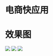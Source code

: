 # 电商快应用


# 效果图
![](http://p6i59meab.bkt.clouddn.com/3.jpg)
![](http://p6i59meab.bkt.clouddn.com/3.jpg)
![](http://p6i59meab.bkt.clouddn.com/3.jpg)
